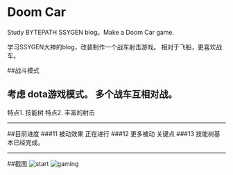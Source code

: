 # Doom Car

Study BYTEPATH SSYGEN blog。Make a Doom Car game.

学习SSYGEN大神的blog，改装制作一个战车射击游戏。
相对于飞船，更喜欢战车。

##战斗模式

考虑 dota游戏模式。 多个战车互相对战。
-------------------------------------------
特点1. 技能树
特点2. 丰富的射击

---------------------
##目前进度
###11 被动效果 正在进行
###12 更多被动 关键点
###13 技能树基本已经完成。

---------------------
##截图
![start](doc/2018102501.png)
![gaming](doc/2018102502.png)